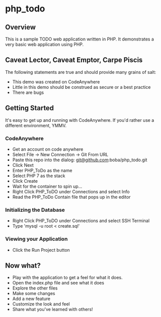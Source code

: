 # php_todo

## Overview

This is a sample TODO web application written in PHP. It demonstrates a very
basic web application using PHP.

## Caveat Lector, Caveat Emptor, Carpe Piscis 

The following statements are true and should provide many grains of salt:

* This demo was created on CodeAnywhere
* Little in this demo should be construed as secure or a best practice
* There are bugs

## Getting Started

It's easy to get up and running with CodeAnywhere. If you'd rather use a different
environment, YMMV.

### CodeAnywhere

* Get an account on code anywhere
* Select File -> New Connection -> Git From URL
* Paste this repo into the dialog: git@github.com:boba/php_todo.git
* Click Next
* Enter PHP_ToDo as the name
* Select PHP 7 as the stack
* Click Create
* Wait for the container to spin up...
* Right Click PHP_ToDO under Connections and select Info
* Read the PHP_ToDo Contain file that pops up in the editor

### Initializing the Database

* Right Click PHP_ToDO under Connections and select SSH Terminal
* Type 'mysql -u root < create.sql'

### Viewing your Application

* Click the Run Project button

## Now what?

* Play with the application to get a feel for what it does.
* Open the index.php file and see what it does
* Explore the other files
* Make some changes
* Add a new feature
* Customize the look and feel
* Share what you've learned with others!




